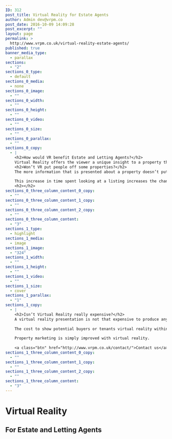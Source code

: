 ```yaml
---
ID: 312
post_title: Virtual Reality for Estate Agents
author: Admin dev@vrpm.co
post_date: 2016-10-09 14:09:28
post_excerpt: ""
layout: page
permalink: >
  http://www.vrpm.co.uk/virtual-reality-estate-agents/
published: true
banner_media_type:
  - parallax
sections:
  - "2"
sections_0_type:
  - default
sections_0_media:
  - none
sections_0_image:
  - ""
sections_0_width:
  - ""
sections_0_height:
  - ""
sections_0_video:
  - ""
sections_0_size:
  - ""
sections_0_parallax:
  - ""
sections_0_copy:
  - |
    <h2>How would VR benefit Estate and Letting Agents?</h2>
    Virtual Reality offers the viewer a unique insight to a property that simply cannot be conveyed by just photographs and floor plans.  A virtual reality presentation of a property offers a way to show exactly how spacious a property feels and how each room and space connects with each other.  By creating an accurate 3D model of the property as the basis for a flexible VR tour the consumer can see exactly what a property looks like and then explore that property either using virtual reality glasses or via their computer/phone/tablet screen.
    <h2>Won’t VR put people off some properties?</h2>
    The more information that is presented about a property doesn’t put people off it increases the level of engagement with the listing.   By having VR tours of properties estate and letting agents would increase the amount of time that potential buyers and tenants spend with their listings.
    
    This increase in time spent looking at a listing increases the chance of a good enquiry coming through.  Rightmove and Zoopla regularly tell their clients that more information and media in property listings is a good thing.  Every single good estate agent knows that high quality photos and a floor plan are a bare minimum in a competitive market.  The more forward thinking agents are now realising that the next move forward for marketing property is VR.
    <h2></h2>
sections_0_three_column_content_0_copy:
  - ""
sections_0_three_column_content_1_copy:
  - ""
sections_0_three_column_content_2_copy:
  - ""
sections_0_three_column_content:
  - "3"
sections_1_type:
  - highlight
sections_1_media:
  - image
sections_1_image:
  - "324"
sections_1_width:
  - ""
sections_1_height:
  - ""
sections_1_video:
  - ""
sections_1_size:
  - cover
sections_1_parallax:
  - "1"
sections_1_copy:
  - |
    <h2>Isn’t Virtual Reality really expensive?</h2>
    A virtual reality presentation is not that expensive to produce any more, unless you want to create an entirely bespoke presentation of a fictional property then it is only a little more expensive than traditional photos and a floor plan.
    
    The cost to show potential buyers or tenants virtual reality within an office environment can be from as little as £15 for Google Cardboard or a few hundred £s for a setup such as the Samsung Gear VR or the new Google Daydream platform.
    
    Property marketing is simply improved with virtual reality.
    
    <a class="btn" href="http://www.vrpm.co.uk/contact/">Contact us</a>
sections_1_three_column_content_0_copy:
  - ""
sections_1_three_column_content_1_copy:
  - ""
sections_1_three_column_content_2_copy:
  - ""
sections_1_three_column_content:
  - "3"
---
```

<h1>Virtual Reality</h1>
<h2>For Estate and Letting Agents</h2>
&nbsp;